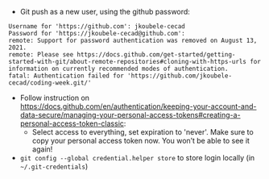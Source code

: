 - Git push as a new user, using the github password:

```
Username for 'https://github.com': jkoubele-cecad
Password for 'https://jkoubele-cecad@github.com': 
remote: Support for password authentication was removed on August 13, 2021.
remote: Please see https://docs.github.com/get-started/getting-started-with-git/about-remote-repositories#cloning-with-https-urls for information on currently recommended modes of authentication.
fatal: Authentication failed for 'https://github.com/jkoubele-cecad/coding-week.git/'
```

- Follow instruction
  on https://docs.github.com/en/authentication/keeping-your-account-and-data-secure/managing-your-personal-access-tokens#creating-a-personal-access-token-classic:
    - Select access to everything, set expiration to 'never'. Make sure to copy your personal access token now. You
      won’t be able to see it again!
- ```git config --global credential.helper store``` to store login locally (in ```~/.git-credentials```)

